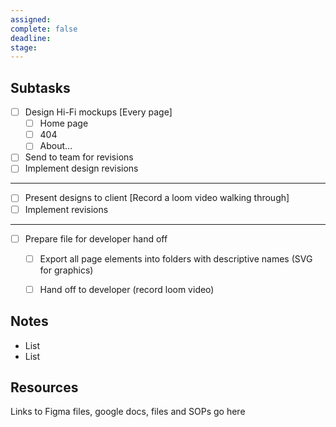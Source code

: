 ```yaml
---
assigned: 
complete: false
deadline: 
stage:
---
```

## Subtasks

- [ ] Design Hi-Fi mockups [Every page]
    - [ ] Home page
    - [ ] 404
    - [ ] About…
- [ ] Send to team for revisions
- [ ] Implement design revisions

---

- [ ] Present designs to client [Record a loom video walking through]
- [ ] Implement revisions

---

- [ ] Prepare file for developer hand off
    - [ ] Export all page elements into folders with descriptive names (SVG for graphics)
    - [ ] Hand off to developer (record loom video)




##  Notes
- List
- List


## Resources
Links to Figma files, google docs, files and SOPs go here